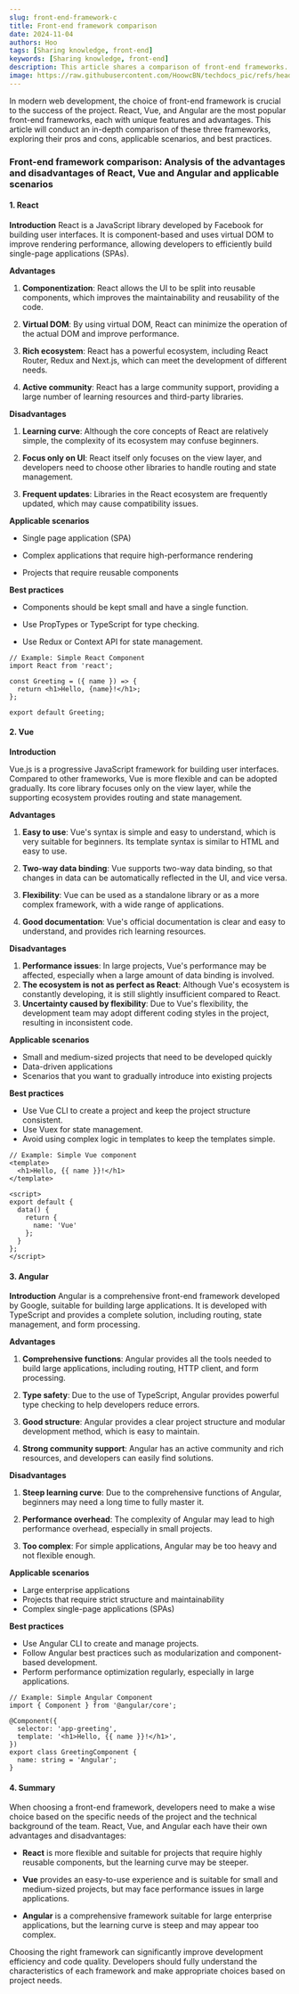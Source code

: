 ```yaml
---
slug: front-end-framework-c
title: Front-end framework comparison
date: 2024-11-04
authors: Hoo
tags: [Sharing knowledge, front-end]
keywords: [Sharing knowledge, front-end]
description: This article shares a comparison of front-end frameworks.
image: https://raw.githubusercontent.com/HoowcBN/techdocs_pic/refs/heads/main/front-end-framework-c.png
---
```


In modern web development, the choice of front-end framework is crucial to the success of the project. React, Vue, and Angular are the most popular front-end frameworks, each with unique features and advantages. This article will conduct an in-depth comparison of these three frameworks, exploring their pros and cons, applicable scenarios, and best practices.

<!-- truncate -->

### Front-end framework comparison: Analysis of the advantages and disadvantages of React, Vue and Angular and applicable scenarios

#### 1. React

**Introduction**
React is a JavaScript library developed by Facebook for building user interfaces. It is component-based and uses virtual DOM to improve rendering performance, allowing developers to efficiently build single-page applications (SPAs).

**Advantages**

1. **Componentization**: React allows the UI to be split into reusable components, which improves the maintainability and reusability of the code.

2. **Virtual DOM**: By using virtual DOM, React can minimize the operation of the actual DOM and improve performance.

3. **Rich ecosystem**: React has a powerful ecosystem, including React Router, Redux and Next.js, which can meet the development of different needs.

4. **Active community**: React has a large community support, providing a large number of learning resources and third-party libraries.

**Disadvantages**

1. **Learning curve**: Although the core concepts of React are relatively simple, the complexity of its ecosystem may confuse beginners.

2. **Focus only on UI**: React itself only focuses on the view layer, and developers need to choose other libraries to handle routing and state management.

3. **Frequent updates**: Libraries in the React ecosystem are frequently updated, which may cause compatibility issues.

**Applicable scenarios**

- Single page application (SPA)

- Complex applications that require high-performance rendering
- Projects that require reusable components

**Best practices**

- Components should be kept small and have a single function.

- Use PropTypes or TypeScript for type checking.

- Use Redux or Context API for state management.

```
// Example: Simple React Component
import React from 'react';

const Greeting = ({ name }) => {
  return <h1>Hello, {name}!</h1>;
};

export default Greeting;
```

#### 2. Vue

**Introduction**

Vue.js is a progressive JavaScript framework for building user interfaces. Compared to other frameworks, Vue is more flexible and can be adopted gradually. Its core library focuses only on the view layer, while the supporting ecosystem provides routing and state management.

**Advantages**

1. **Easy to use**: Vue's syntax is simple and easy to understand, which is very suitable for beginners. Its template syntax is similar to HTML and easy to use.

2. **Two-way data binding**: Vue supports two-way data binding, so that changes in data can be automatically reflected in the UI, and vice versa.

3. **Flexibility**: Vue can be used as a standalone library or as a more complex framework, with a wide range of applications.

4. **Good documentation**: Vue's official documentation is clear and easy to understand, and provides rich learning resources.

**Disadvantages**

1. **Performance issues**: In large projects, Vue's performance may be affected, especially when a large amount of data binding is involved.
2. **The ecosystem is not as perfect as React**: Although Vue's ecosystem is constantly developing, it is still slightly insufficient compared to React.
3. **Uncertainty caused by flexibility**: Due to Vue's flexibility, the development team may adopt different coding styles in the project, resulting in inconsistent code.

**Applicable scenarios**

- Small and medium-sized projects that need to be developed quickly
- Data-driven applications
- Scenarios that you want to gradually introduce into existing projects

**Best practices**

- Use Vue CLI to create a project and keep the project structure consistent.
- Use Vuex for state management.
- Avoid using complex logic in templates to keep the templates simple.

```
// Example: Simple Vue component
<template>
  <h1>Hello, {{ name }}!</h1>
</template>

<script>
export default {
  data() {
    return {
      name: 'Vue'
    };
  }
};
</script>
```

#### 3. Angular

**Introduction**
Angular is a comprehensive front-end framework developed by Google, suitable for building large applications. It is developed with TypeScript and provides a complete solution, including routing, state management, and form processing.

**Advantages**

1. **Comprehensive functions**: Angular provides all the tools needed to build large applications, including routing, HTTP client, and form processing.

2. **Type safety**: Due to the use of TypeScript, Angular provides powerful type checking to help developers reduce errors.

3. **Good structure**: Angular provides a clear project structure and modular development method, which is easy to maintain.

4. **Strong community support**: Angular has an active community and rich resources, and developers can easily find solutions.

**Disadvantages**

1. **Steep learning curve**: Due to the comprehensive functions of Angular, beginners may need a long time to fully master it.

2. **Performance overhead**: The complexity of Angular may lead to high performance overhead, especially in small projects.

3. **Too complex**: For simple applications, Angular may be too heavy and not flexible enough.

**Applicable scenarios**

- Large enterprise applications
- Projects that require strict structure and maintainability
- Complex single-page applications (SPAs)

**Best practices**

- Use Angular CLI to create and manage projects.
- Follow Angular best practices such as modularization and component-based development.
- Perform performance optimization regularly, especially in large applications.

```
// Example: Simple Angular Component
import { Component } from '@angular/core';

@Component({
  selector: 'app-greeting',
  template: '<h1>Hello, {{ name }}!</h1>',
})
export class GreetingComponent {
  name: string = 'Angular';
}
```

#### 4. Summary

When choosing a front-end framework, developers need to make a wise choice based on the specific needs of the project and the technical background of the team. React, Vue, and Angular each have their own advantages and disadvantages:

- **React** is more flexible and suitable for projects that require highly reusable components, but the learning curve may be steeper.

- **Vue** provides an easy-to-use experience and is suitable for small and medium-sized projects, but may face performance issues in large applications.

- **Angular** is a comprehensive framework suitable for large enterprise applications, but the learning curve is steep and may appear too complex.

Choosing the right framework can significantly improve development efficiency and code quality. Developers should fully understand the characteristics of each framework and make appropriate choices based on project needs.
